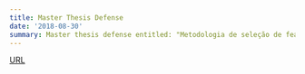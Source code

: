 ```yaml
---
title: Master Thesis Defense
date: '2018-08-30'
summary: Master thesis defense entitled: "Metodologia de seleção de features não supervisionada para clustering em conjunto de dados de alta dimensionalidade"
---
```


[URL](https://repositorio.ufpe.br/handle/123456789/33642)